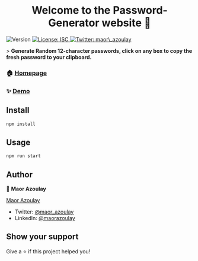 <h1 align="center">Welcome to the Password-Generator website 👋</h1>
<p>
  <img alt="Version" src="https://img.shields.io/badge/version-1.0.0-blue.svg?cacheSeconds=2592000" />
  <a href="#" target="_blank">
    <img alt="License: ISC" src="https://img.shields.io/badge/License-ISC-yellow.svg" />
  </a>
  <a href="https://twitter.com/maor_azoulay" target="_blank">
    <img alt="Twitter: maor\_azoulay" src="https://img.shields.io/twitter/follow/maor\_azoulay.svg?style=social" />
  </a>
</p>

<script src="https://platform.linkedin.com/badges/js/profile.js" async defer type="text/javascript"></script>

<p>> <b>Generate Random 12-character passwords, click on any box to copy the fresh password to your clipboard.</b></p>

### 🏠 [Homepage](https://password-generator-all-chars.netlify.app)

### ✨ [Demo](https://password-generator-all-chars.netlify.app)

## Install

```sh
npm install
```

## Usage

```sh
npm run start
```

## Author

👤 **Maor Azoulay**

<div class="badge-base LI-profile-badge" data-locale="en_US" data-size="medium" data-theme="light" data-type="VERTICAL" data-vanity="maorazoulay" data-version="v1"><a class="badge-base__link LI-simple-link" href="https://www.linkedin.com/in/maorazoulay?trk=profile-badge">Maor Azoulay</a></div>

* Twitter: [@maor\_azoulay](https://twitter.com/maor\_azoulay)
* LinkedIn: [@maorazoulay](https://linkedin.com/in/maorazoulay)

## Show your support

Give a ⭐️ if this project helped you!
